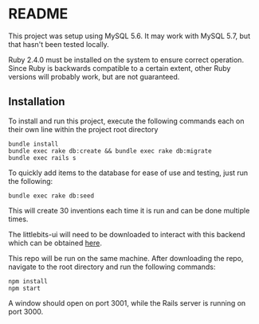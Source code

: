 # README

This project was setup using MySQL 5.6. It may work with MySQL 5.7, but that hasn't been tested locally.

Ruby 2.4.0 must be installed on the system to ensure correct operation. Since Ruby is backwards
compatible to a certain extent, other Ruby versions will probably work, but are not guaranteed.


## Installation

To install and run this project, execute the following commands each on their own line within the project
root directory

```
bundle install
bundle exec rake db:create && bundle exec rake db:migrate
bundle exec rails s
```

To quickly add items to the database for ease of use and testing, just run the following:


```
bundle exec rake db:seed
```

This will create 30 inventions each time it is run and can be done multiple times.

The littlebits-ui will need to be downloaded to interact with this backend which can be obtained
[here](https://github.com/rodisbored/littlebits-ui).

This repo will be run on the same machine. After downloading the repo, navigate to the
root directory and run the following commands:

```
npm install
npm start
```

A window should open on port 3001, while the Rails server is running on port 3000. 
